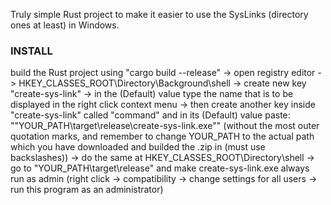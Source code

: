 Truly simple Rust project to make it easier to use the SysLinks (directory ones at least) in Windows.

### INSTALL

build the Rust project using "cargo build --release" -> open registry editor -> HKEY_CLASSES_ROOT\Directory\Background\shell -> create new key "create-sys-link" -> in the (Default) value type the name that is to be displayed in the right click context menu -> then create another key inside "create-sys-link" called "command" and in its (Default) value paste: ""YOUR_PATH\target\release\create-sys-link.exe"" (without the most outer quotation marks, and remember to change YOUR_PATH to the actual path which you have downloaded and builded the .zip in (must use backslashes)) -> do the same at HKEY_CLASSES_ROOT\Directory\shell -> go to "YOUR_PATH\target\release\" and make create-sys-link.exe always run as admin (right click -> compatibility -> change settings for all users -> run this program as an administrator)
